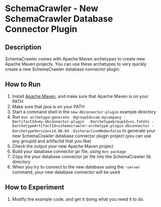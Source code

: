 # SchemaCrawler - New SchemaCrawler Database Connector Plugin

## Description
SchemaCrawler comes with Apache Maven archetypes to create new Apache Maven projects.
You can use these archetypes to very quickly create a new SchemaCrawler database connector plugin.

## How to Run
1. Install [Apache Maven](http://maven.apache.org/), and make sure that Apache Maven is on your PATH 
2. Make sure that java is on your PATH
3. Start a command shell in the `new-dbconnector-plugin` example directory 
4. Run `mvn archetype:generate -DgroupId=com.mycompany -DartifactId=my-dbconnector-plugin 
  -DarchetypeGroupId=us.fatehi -DarchetypeArtifactId=schemacrawler-archetype-plugin-dbconnector -DarchetypeVersion=14.08.04
  -DinteractiveMode=false` to generate your new SchemaCrawler database connector plugin project 
  (you can use any groupId and artifactId that you like)
5. Check the output your new Apache Maven project
6. Build your database connector jar file, using `mvn package`
7. Copy the your database connector jar file into the SchemaCrawler lib directory
8. When you try to connect to the new database using the `-server` command, your new database connector will be used

## How to Experiment
1. Modify the example code, and get it doing what you need it to do. 
